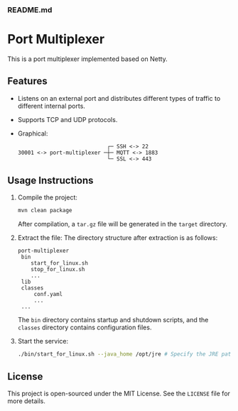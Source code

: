 ### README.md

# Port Multiplexer

This is a port multiplexer implemented based on Netty.

## Features

- Listens on an external port and distributes different types of traffic to different internal ports.
- Supports TCP and UDP protocols.
- Graphical:

    ```
                                ┌─ SSH <-> 22
    30001 <-> port-multiplexer ─┼─ MQTT <-> 1883
                                └─ SSL <-> 443
    ```

## Usage Instructions

1. Compile the project:
    ```bash
    mvn clean package
    ```

   After compilation, a `tar.gz` file will be generated in the `target` directory.

2. Extract the file:
   The directory structure after extraction is as follows:
    ```
    port-multiplexer
     bin
        start_for_linux.sh
        stop_for_linux.sh
        ...
     lib
     classes
         conf.yaml
         ...
     ...
    ```

   The `bin` directory contains startup and shutdown scripts, and the `classes` directory contains configuration files.
3. Start the service:
    ```bash
    ./bin/start_for_linux.sh --java_home /opt/jre # Specify the JRE path
    ```


## License

This project is open-sourced under the MIT License. See the `LICENSE` file for more details.
